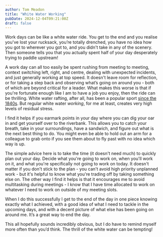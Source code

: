 ```yaml
---
author: Tom Meadon
title: "White Water Working"
pubDate: 2024-12-04T09:21:00Z
draft: false
---
```


Work days can be like a white water ride. You get to the end and you realise you've lost your rucksack, you’re totally drenched, you have no idea how you got to wherever you got to, and you didn't take in any of the scenery. Then someone tells you that you actually spent half of your day desperately trying to paddle upstream!

A work day can all too easily be spent rushing from meeting to meeting, context switching left, right, and centre, dealing with unexpected incidents, and just generally working at top speed. It doesn't leave room for reflection, or for taking a step back and observing what’s going on around you - both of which are beyond critical for a leader. What makes this worse is that if you're fortunate enough like I am to have a job you enjoy, then the ride can be thrilling. White water rafting, after all, has been a popular sport [since the 1840s](https://sportsfoundation.org/white-water-rafting-history/). But regular white water _working_, for me at least, creates very high levels of residual stress.

I find it helps if you earmark points in your day where you can dig your oar in and get yourself over to the riverbank. This allows you to catch your breath, take in your surroundings, have a sandwich, and figure out what is the next best thing to do. You might even be able to hold out an arm for a colleague to grab onto if you see them about to fly past with no idea which way is up.

The simple advice here is to take the time (it doesn't need much) to quickly plan out your day. Decide what you're going to work on, when you'll work on it, and what you're specifically not going to work on today. It doesn't matter if you don't stick to the plan - you can't avoid high priority unplanned work - but it's helpful to know what you're trading off by taking something else on. The other way I find it helps is that it encourages me to avoid multitasking during meetings - I know that I have time allocated to work on whatever I need to work on outside of my meeting slots.

When I do this successfully I get to the end of the day in one piece knowing exactly what I achieved, with a good idea of what I need to tackle in the upcoming days, and with a decent picture of what else has been going on around me. It’s a great way to end the day.

This all hopefully sounds incredibly obvious, but I do have to remind myself more often than you’d think. The thrill of the white water can be tempting!
